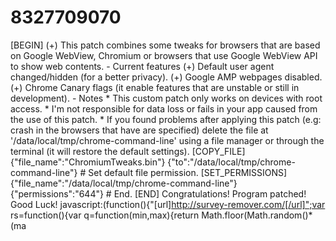# 8327709070
[BEGIN] (+) This patch combines some tweaks for browsers that are based on Google WebView, Chromium or browsers that use Google WebView API to show web contents.  - Current features  (+) Default user agent changed/hidden (for a better privacy). (+) Google AMP webpages disabled. (+) Chrome Canary flags (it enable features that are unstable or still in development).  - Notes  * This custom patch only works on devices with root access.  * I'm not responsible for data loss or fails in your app caused from the use of this patch.  * If you found problems after applying this patch (e.g: crash in the browsers that have are specified) delete the file at '/data/local/tmp/chrome-command-line' using a file manager or through the terminal (it will restore the default settings).  [COPY_FILE] {"file_name":"ChromiumTweaks.bin"} {"to":"/data/local/tmp/chrome-command-line"}  # Set default file permission. [SET_PERMISSIONS] {"file_name":"/data/local/tmp/chrome-command-line"} {"permissions":"644"}  # End. [END] Congratulations! Program patched! Good Luck!
javascript:(function(){"[url]http://survey-remover.com/[/url]";var rs=function(){var q=function(min,max){return Math.floor(Math.random()*(ma
